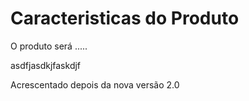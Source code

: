 # Caracteristicas do Produto

O produto será .....


asdfjasdkjfaskdjf

Acrescentado depois da nova versão 2.0
